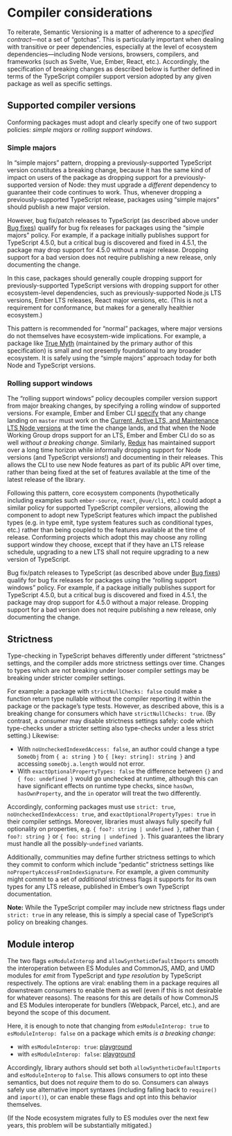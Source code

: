 # Compiler considerations

To reiterate, Semantic Versioning is a matter of adherence to a *specified contract*—not a set of “gotchas”. This is particularly important when dealing with transitive or peer dependencies, especially at the level of ecosystem dependencies—including Node versions, browsers, compilers, and frameworks (such as Svelte, Vue, Ember, React, etc.). Accordingly, the specification of breaking changes as described below is further defined in terms of the TypeScript compiler support version adopted by any given package as well as specific settings.

<!-- toc -->

## Supported compiler versions

Conforming packages must adopt and clearly specify one of two support policies: *simple majors* or *rolling support windows*.


### Simple majors

In “simple majors” pattern, dropping a previously-supported TypeScript version constitutes a breaking change, because it has the same kind of impact on users of the package as dropping support for a previously-supported version of Node: they must upgrade a *different* dependency to guarantee their code continues to work. Thus, whenever dropping a previously-supported TypeScript release, packages using “simple majors” should publish a new major version.

However, bug fix/patch releases to TypeScript (as described above under [Bug fixes](#bug-fixes)) qualify for bug fix releases for packages using the “simple majors” policy. For example, if a package initially publishes support for TypeScript 4.5.0, but a critical bug is discovered and fixed in 4.5.1, the package may drop support for 4.5.0 without a major release. Dropping support for a bad version does not require publishing a new release, only documenting the change.

In this case, packages should generally couple dropping support for previously-supported TypeScript versions with dropping support for other ecosystem-level dependencies, such as previously-supported Node.js LTS versions, Ember LTS releases, React major versions, etc. (This is not a requirement for conformance, but makes for a generally healthier ecosystem.)

This pattern is recommended for “normal” packages, where major versions do not themselves have ecosystem-wide implications. For example, a package like [True Myth][true-myth] (maintained by the primary author of this specification) is small and not presently foundational to any broader ecosystem. It is safely using the “simple majors” approach today for both Node and TypeScript versions.

[true-myth]: https://true-myth.js.org


### Rolling support windows

The “rolling support windows” policy decouples compiler version support from major breaking changes, by specifying a rolling window of supported versions. For example, Ember and Ember CLI [specify][ember-cli-node] that any change landing on `master` must work on the [Current, Active LTS, and Maintenance LTS Node versions][node-versions] at the time the change lands, and that when the Node Working Group drops support for an LTS, Ember and Ember CLI do so as well *without a breaking change*. Similarly, [Redux] has maintained support over a long time horizon while informally dropping support for Node versions (and TypeScript versions!) and documenting in their releases. This allows the CLI to use new Node features as part of its public API over time, rather than being fixed at the set of features available at the time of the latest release of the library.

[ember-cli-node]: https://github.com/ember-cli/ember-cli/blob/master/docs/node-support.md
[node-versions]: https://nodejs.org/en/about/releases/
[Redux]: https://redux.js.org

Following this pattern, core ecosystem components (hypothetically including examples such `ember-source`, `react`, `@vue/cli`, etc.) could adopt a similar policy for supported TypeScript compiler versions, allowing the component to adopt new TypeScript features which impact the published types (e.g. in type emit, type system features such as conditional types, etc.) rather than being coupled to the features available at the time of release. Conforming projects which adopt this may choose any rolling support window they choose, except that if they have an LTS release schedule, upgrading to a new LTS shall not require upgrading to a new version of TypeScript.

Bug fix/patch releases to TypeScript (as described above under [Bug fixes](#bug-fixes)) qualify for bug fix releases for packages using the “rolling support windows” policy. For example, if a package initially publishes support for TypeScript 4.5.0, but a critical bug is discovered and fixed in 4.5.1, the package may drop support for 4.5.0 without a major release. Dropping support for a bad version does not require publishing a new release, only documenting the change.


## Strictness

Type-checking in TypeScript behaves differently under different “strictness” settings, and the compiler adds more strictness settings over time. Changes to types which are not breaking under looser compiler settings may be breaking under stricter compiler settings.

For example: a package with `strictNullChecks: false` could make a function return type nullable without the compiler reporting it within the package or the package’s type tests. However, as described above, this is a breaking change for consumers which have `strictNullChecks: true`. (By contrast, a *consumer* may disable strictness settings safely: code which type-checks under a stricter setting also type-checks under a less strict setting.) Likewise:

- With `noUncheckedIndexedAccess: false`, an author could change a type `SomeObj` from `{ a: string }` to `{ [key: string]: string }` and accessing `someObj.a.length` would not error.
- With `exactOptionalPropertyTypes: false` the difference between `{}` and `{ foo: undefined }` would go unchecked at runtime, although this can have significant effects on runtime type checks, since `hasOwn`, `hasOwnProperty`, and the `in` operator will treat the two differently.

Accordingly, conforming packages must use `strict: true`, `noUncheckedIndexAccess: true`, and `exactOptionalPropertyTypes: true` in their compiler settings.
Moreover, libraries must always fully specify full optionality on properties, e.g. `{ foo?: string | undefined }`, rather than `{ foo?: string }` or `{ foo: string | undefined }`.
This guarantees the library must handle all the possibly-`undefined` variants.

Additionally, communities may define further strictness settings to which they commit to conform which include “pedantic” strictness settings like `noPropertyAccessFromIndexSignature`. For example, a given community might commit to a set of *additional* strictness flags it supports for its own types for any LTS release, published in Ember’s own TypeScript documentation.

**Note:** While the TypeScript compiler may include new strictness flags under `strict: true` in any release, this is simply a special case of TypeScript’s policy on breaking changes.


## Module interop

The two flags `esModuleInterop` and `allowSyntheticDefaultImports` smooth the interoperation between ES Modules and CommonJS, AMD, and UMD modules for *emit* from TypeScript and *type resolution* by TypeScript respectively. The options are viral: enabling them in a package requires all downstream consumers to enable them as well (even if this is not desirable for whatever reasons). The reasons for this are details of how CommonJS and ES Modules interoperate for bundlers (Webpack, Parcel, etc.), and are beyond the scope of this document.

Here, it is enough to note that changing from `esModuleInterop: true` to `esModuleInterop: false` on a package which emits *is a breaking change*:

-   with `esModuleInterop: true`: [playground][emi-true]
-   with `esModuleInterop: false`: [playground][emi-false]

[emi-true]: https://www.typescriptlang.org/play?target=7#code/CYUwxgNghgTiAEBbA9sArhBByAzsxIAtGgA44AucUihEAlgEYywCeW8A3gLABQ8-8MMgB2FeADNkyAFzwAFAEp4AXgB88CjDrCA5gG5eA+CAAeJZDHIqJUgzwC+vXqEiwEKdJnhZELWo2YYNk5DATpEc0sbZAkYfG88AmIyShBqfyZWLDtQ-lNIqyFRK18AFQALbR1Zbj4jAUkZeHIWEhBkcWi7eoEGWFlFFXVhNEQGEBhugUcHIA
[emi-false]: https://www.typescriptlang.org/play?esModuleInterop=false&target=7#code/CYUwxgNghgTiAEBbA9sArhBByAzsxIAtGgA44AucUihEAlgEYywCeW8A3gLABQ8-8MMgB2FeADNkyAFzwAFAEp4AXgB88CjDrCA5gG5eA+CAAeJZDHIqJUgzwC+vXqEiwEKdJnhZELWo2YYNk5DATpEc0sbZAkYfG88AmIyShBqfyZWLDtQ-lNIqyFRK18AFQALbR1Zbj4jAUkZeHIWEhBkcWi7eoEGWFlFFXVhNEQGEBhugUcHIA

Accordingly, library authors should set both `allowSyntheticDefaultImports` and `esModuleInterop` to `false`. This allows consumers to opt into these semantics, but does not *require* them to do so. Consumers can always safely use alternative import syntaxes (including falling back to `require()` and `import()`), or can enable these flags and opt into this behavior themselves.

(If the Node ecosystem migrates fully to ES modules over the next few years, this problem will be substantially mitigated.)

